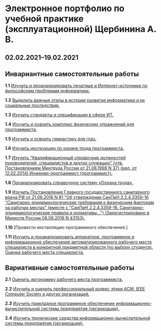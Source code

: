 # Электронное портфолио по учебной практике (эксплуатационной) Щербинина А. В.
## 02.02.2021–19.02.2021
## Инвариантные самостоятельные работы
**1.1** [Изучить и проанализировать печатные и Интернет-источники по философским проблемам информатики.](https://github.com/SArtemS/SArtemS.github.io/blob/main/%D0%98%D0%A1%D0%A0/%D0%97%D0%B0%D0%B4%D0%B0%D0%BD%D0%B8%D0%B5%201.1%20%D0%98%D0%A1%D0%A0.pdf)

**1.2** [Выделить важные этапы в истории развития информатики и их социальные последствия.](https://github.com/SArtemS/SArtemS.github.io/blob/main/%D0%98%D0%A1%D0%A0/%D0%97%D0%B0%D0%B4%D0%B0%D0%BD%D0%B8%D0%B5%201.2%20%D0%98%D0%A1%D0%A0.pdf)

**1.3** [Изучить стандарты и спецификации в сфере ИТ.](https://github.com/SArtemS/SArtemS.github.io/blob/main/%D0%98%D0%A1%D0%A0/%D0%97%D0%B0%D0%B4%D0%B0%D0%BD%D0%B8%D0%B5%201.3%20%D0%98%D0%A1%D0%A0.pdf)

**1.4** [Изучить и освоить комплекс физических упражнений для программиста.](https://github.com/SArtemS/SArtemS.github.io/blob/main/%D0%98%D0%A1%D0%A0/%D0%97%D0%B0%D0%B4%D0%B0%D0%BD%D0%B8%D0%B5%201.4%20%D0%98%D0%A1%D0%A0.pdf)

**1.5** [Изучить и освоить гимнастику для глаз.](https://github.com/SArtemS/SArtemS.github.io/blob/main/%D0%98%D0%A1%D0%A0/%D0%97%D0%B0%D0%B4%D0%B0%D0%BD%D0%B8%D0%B5%201.5%20%D0%98%D0%A1%D0%A0.pdf)

**1.6** [Изучить инструкцию по охране труда программиста.](https://github.com/SArtemS/SArtemS.github.io/blob/main/%D0%98%D0%A1%D0%A0/%D0%97%D0%B0%D0%B4%D0%B0%D0%BD%D0%B8%D0%B5%201.6%20%D0%98%D0%A1%D0%A0.pdf)

**1.7** [Изучить "Квалификационный справочник должностей руководителей, специалистов и других служащих" (утв. Постановлением Минтруда России от 21.08.1998 N 37) (ред. от 12.02.2014) Инженер-программист (программист).](https://github.com/SArtemS/SArtemS.github.io/blob/main/%D0%98%D0%A1%D0%A0/%D0%97%D0%B0%D0%B4%D0%B0%D0%BD%D0%B8%D0%B5%201.7%20%D0%98%D0%A1%D0%A0.pdf)

**1.8** [Проанализировать справочную систему «Охрана труда».](https://github.com/SArtemS/SArtemS.github.io/blob/main/%D0%98%D0%A1%D0%A0/%D0%97%D0%B0%D0%B4%D0%B0%D0%BD%D0%B8%D0%B5%201.8%20%D0%98%D0%A1%D0%A0.pdf)

**1.9** [Изучить Постановление Главного государственного санитарного врача РФ от 21.06.2016 N 81 "Об утверждении СанПиН 2.2.4.3359-16 "Санитарно-эпидемиологические требования к физическим факторам на рабочих местах" (вместе с "СанПиН 2.2.4.3359-16. Санитарно-эпидемиологические правила и нормативы...") (Зарегистрировано в Минюсте России 08.08.2016 N 43153).](https://github.com/SArtemS/SArtemS.github.io/blob/main/%D0%98%D0%A1%D0%A0/%D0%97%D0%B0%D0%B4%D0%B0%D0%BD%D0%B8%D0%B5%201.9%20%D0%98%D0%A1%D0%A0.pdf)

**1.10** [Провести инсталляцию программного обеспечения.]

**1.11** [Изучить и проанализировать аппаратное, программное и информационное обеспечение автоматизированного рабочего места специалиста в конкретной предметной области (по выбору студента). Оценка рабочего места специалиста.](https://github.com/SArtemS/SArtemS.github.io/blob/main/%D0%98%D0%A1%D0%A0/%D0%97%D0%B0%D0%B4%D0%B0%D0%BD%D0%B8%D0%B5%201.11%20%D0%98%D0%A1%D0%A0.pdf)
## Вариативные самостоятельные работы
**2.1** [Оценить эргономику рабочего места программиста.](https://github.com/SArtemS/SArtemS.github.io/blob/main/%D0%92%D0%A1%D0%A0/%D0%97%D0%B0%D0%B4%D0%B0%D0%BD%D0%B8%D0%B5%202.1%20%D0%92%D0%A1%D0%A0.pdf)

**2.2** [Изучить и оценить профессиональный кодекс этики ACM, IEEE Computer Society и других организаций.](https://github.com/SArtemS/SArtemS.github.io/blob/main/%D0%92%D0%A1%D0%A0/%D0%97%D0%B0%D0%B4%D0%B0%D0%BD%D0%B8%D0%B5%202.2%20%D0%92%D0%A1%D0%A0.pdf)

**2.3** [Изучить прикладное программное обеспечение информационно-вычислительной системы предприятия (организации). ](https://github.com/SArtemS/SArtemS.github.io/blob/main/%D0%92%D0%A1%D0%A0/%D0%97%D0%B0%D0%B4%D0%B0%D0%BD%D0%B8%D0%B5%202.2%20%D0%92%D0%A1%D0%A0.pdf)

**2.4** [Изучить технические средства информационно-вычислительной системы предприятия (организации).](https://github.com/SArtemS/SArtemS.github.io/blob/main/%D0%92%D0%A1%D0%A0/%D0%97%D0%B0%D0%B4%D0%B0%D0%BD%D0%B8%D0%B5%202.4%20%D0%92%D0%A1%D0%A0.pdf)
